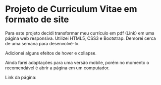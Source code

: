 # Projeto de Curriculum Vitae em formato de site

Para este projeto decidi transformar meu currículo em pdf (Link) em uma página web responsiva. 
Utilizei HTML5, CSS3 e Bootstrap. 
Demorei cerca de uma semana para desenvolvê-lo.

Adicionei alguns efeitos de hover e collapse.

Ainda farei adaptações para uma versão mobile, porém no momento o recomendável é abrir a página em um computador.

Link da página:
